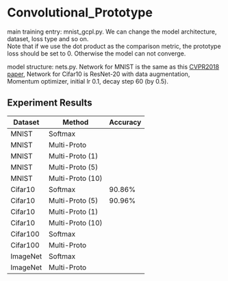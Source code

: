 # Convolutional_Prototype

main training entry: mnist_gcpl.py. We can change the model architecture, dataset, loss type and so on.   
Note that if we use the dot product as the comparison metric, the prototype loss should be set to 0. Otherwise the model can not converge.

model structure: nets.py. Network for MNIST is the same as this [CVPR2018 paper](https://github.com/YangHM/Convolutional-Prototype-Learning), Network for Cifar10 is ResNet-20 with data augmentation, Momentum optimizer, initial lr 0.1, decay step 60 (by 0.5).

## Experiment Results

| Dataset                              | Method  | Accuracy |
| -------------------------------------- | ------------- | -------- | 
| MNIST     | Softmax      |   | 
| MNIST     | Multi-Proto    |   | 
|MNIST| Multi-Proto (1)   |   |
|MNIST| Multi-Proto (5)   |   |
|MNIST| Multi-Proto (10)   |   |
| Cifar10    | Softmax      | 90.86%  |
|Cifar10| Multi-Proto (5)   | 90.96%  |
|Cifar10| Multi-Proto (1)   |   |
|Cifar10| Multi-Proto (10)   |   |
| Cifar100     | Softmax        |   | 
|Cifar100 | Multi-Proto    |   |
|ImageNet   | Softmax       |    | 
|ImageNet | Multi-Proto    |   |

